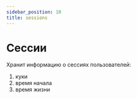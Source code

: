 ```yaml
---
sidebar_position: 10
title: sessions
---
```


# Сессии

Хранит информацию о сессиях пользователей:

1. куки
2. время начала
3. время жизни

